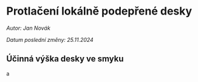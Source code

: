 # Protlačení lokálně podepřené desky
_Autor: Jan Novák_

_Datum poslední změny: 25.11.2024_

## Účinná výška desky ve smyku
a